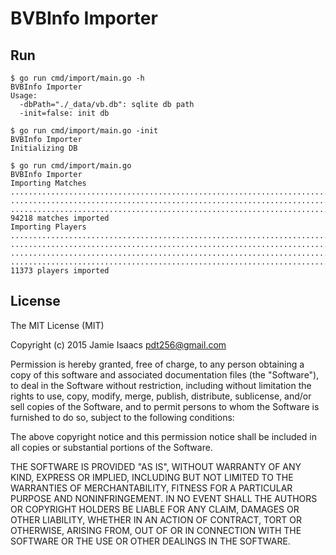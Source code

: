# BVBInfo Importer

## Run

```
$ go run cmd/import/main.go -h
BVBInfo Importer
Usage:
  -dbPath="./_data/vb.db": sqlite db path
  -init=false: init db
```

```
$ go run cmd/import/main.go -init
BVBInfo Importer
Initializing DB
```

```
$ go run cmd/import/main.go
BVBInfo Importer
Importing Matches
...............................................................................
...............................................................................
...............................................................................
94218 matches imported
Importing Players
...............................................................................
...............................................................................
...............................................................................
...............................................................................
11373 players imported
```

## License

The MIT License (MIT)

Copyright (c) 2015 Jamie Isaacs <pdt256@gmail.com>

Permission is hereby granted, free of charge, to any person obtaining a copy
of this software and associated documentation files (the "Software"), to deal
in the Software without restriction, including without limitation the rights
to use, copy, modify, merge, publish, distribute, sublicense, and/or sell
copies of the Software, and to permit persons to whom the Software is
furnished to do so, subject to the following conditions:

The above copyright notice and this permission notice shall be included in
all copies or substantial portions of the Software.

THE SOFTWARE IS PROVIDED "AS IS", WITHOUT WARRANTY OF ANY KIND, EXPRESS OR
IMPLIED, INCLUDING BUT NOT LIMITED TO THE WARRANTIES OF MERCHANTABILITY,
FITNESS FOR A PARTICULAR PURPOSE AND NONINFRINGEMENT. IN NO EVENT SHALL THE
AUTHORS OR COPYRIGHT HOLDERS BE LIABLE FOR ANY CLAIM, DAMAGES OR OTHER
LIABILITY, WHETHER IN AN ACTION OF CONTRACT, TORT OR OTHERWISE, ARISING FROM,
OUT OF OR IN CONNECTION WITH THE SOFTWARE OR THE USE OR OTHER DEALINGS IN
THE SOFTWARE.
